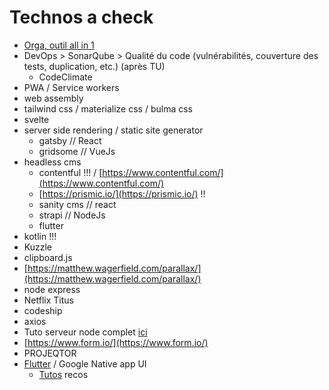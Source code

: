 # Technos a check

- [Orga, outil all in 1](https://www.notion.so/)
- DevOps > SonarQube > Qualité du code (vulnérabilités, couverture des tests, duplication, etc.) (après TU)
  - CodeClimate
- PWA / Service workers
- web assembly
- tailwind css / materialize css / bulma css
- svelte
- server side rendering / static site generator
  - gatsby    // React
  - gridsome  // VueJs
- headless cms
  - contentful !!! / [https://www.contentful.com/](https://www.contentful.com/)
  - [https://prismic.io/](https://prismic.io/) !!
  - sanity cms // react
  - strapi // NodeJs
  - flutter
- kotlin !!!
- Kuzzle
- clipboard.js
- [https://matthew.wagerfield.com/parallax/](https://matthew.wagerfield.com/parallax/)
- node express
- Netflix Titus
- codeship
- axios
- Tuto serveur node complet [ici](https://www.youtube.com/watch?v=XCgCjasqEFo&list=PLQlWzK5tU-gDyxC1JTpyC2avvJlt3hrIh&index=2)
- [https://www.form.io/](https://www.form.io/)
- PROJEQTOR
- [Flutter](https://flutter.dev/) / Google Native app UI
  - [Tutos](https://dev.to/baksman/how-to-learn-flutter-for-free-in-2020-gil) recos
